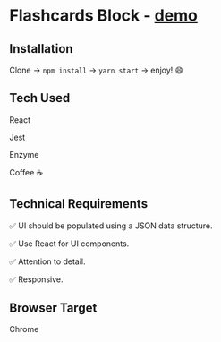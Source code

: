 # Flashcards Block - [demo](http://paulfreeman.design/flashcards-block/)

## Installation

Clone -> `npm install` -> `yarn start` -> enjoy! 😄

## Tech Used

React

Jest

Enzyme

Coffee ☕️

## Technical Requirements

✅ UI should be populated using a JSON data structure.

✅ Use React for UI components.

✅ Attention to detail.

✅ Responsive.

## Browser Target

Chrome

